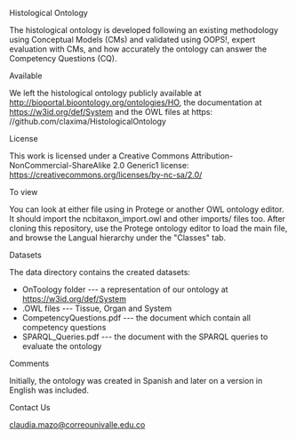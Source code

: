 Histological Ontology

The histological ontology is developed following an existing methodology using Conceptual Models (CMs) and validated using OOPS!, expert
evaluation with CMs, and how accurately the ontology can answer the Competency Questions (CQ).

Available

We left the histological ontology publicly available at http://bioportal.bioontology.org/ontologies/HO, the documentation at https://w3id.org/def/System and the OWL files at https:
//github.com/claxima/HistologicalOntology

License

This work is licensed under a Creative Commons Attribution-NonCommercial-ShareAlike 2.0 Generic1 license: https://creativecommons.org/licenses/by-nc-sa/2.0/

To view

You can look at either file using in Protege or another OWL ontology editor. It should import the ncbitaxon_import.owl and other imports/ files too. After cloning this repository, use the Protege ontology editor to load the main file, and browse the Langual hierarchy under the "Classes" tab.

Datasets

The data directory contains the created datasets:
* OnToology folder --- a representation of our ontology at https://w3id.org/def/System
* .OWL files --- Tissue, Organ and System
* CompetencyQuestions.pdf --- the document which contain all competency questions
* SPARQL_Queries.pdf --- the document with the SPARQL queries to evaluate the ontology

Comments

Initially, the ontology was created in Spanish and later on a version in English was included.

Contact Us

claudia.mazo@correounivalle.edu.co

